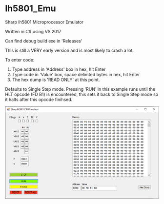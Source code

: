 # lh5801_Emu
Sharp lh5801 Microprocessor Emulator  

Written in C# using VS 2017 

Can find debug build exe in 'Releases'

This is still a VERY early version and is most likely to crash a lot.

To enter code:
1) Type address in 'Address' box in hex, hit Enter
2) Type code in 'Value' box, space delimted bytes in hex, hit Enter
3) The hex dump is 'READ ONLY' at this point.

Defaults to Single Step mode. Pressing 'RUN' in this example runs until 
the HLT opcode (FD B1) is encountered, this sets it back to Single Step mode
so it halts after this opcode finihsed.

![Prerelease UI](/Images/lh5801_Emu.png)
